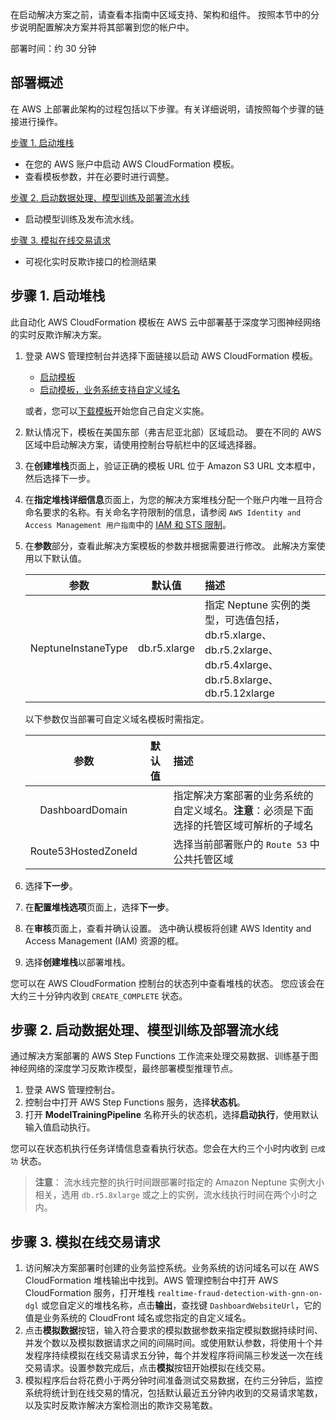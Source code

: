 在启动解决方案之前，请查看本指南中区域支持、架构和组件。 按照本节中的分步说明配置解决方案并将其部署到您的帐户中。

部署时间：约 30 分钟

## 部署概述
在 AWS 上部署此架构的过程包括以下步骤。有关详细说明，请按照每个步骤的链接进行操作。

[步骤 1. 启动堆栈](#1)

- 在您的 AWS 账户中启动 AWS CloudFormation 模板。
- 查看模板参数，并在必要时进行调整。

[步骤 2. 启动数据处理、模型训练及部署流水线](#2)

- 启动模型训练及发布流水线。

[步骤 3. 模拟在线交易请求](#3)

- 可视化实时反欺诈接口的检测结果

## 步骤 1. 启动堆栈

此自动化 AWS CloudFormation 模板在 AWS 云中部署基于深度学习图神经网络的实时反欺诈解决方案。

1. 登录 AWS 管理控制台并选择下面链接以启动 AWS CloudFormation 模板。
    - [启动模板][launch-template]
    - [启动模板，业务系统支持自定义域名][launch-template-with-custom-domain]
    
    或者，您可以[下载模板][template-url]开始您自己自定义实施。

2. 默认情况下，模板在美国东部（弗吉尼亚北部）区域启动。 要在不同的 AWS 区域中启动解决方案，请使用控制台导航栏中的区域选择器。
3. 在**创建堆栈**页面上，验证正确的模板 URL 位于 Amazon S3 URL 文本框中，然后选择下一步。
4. 在**指定堆栈详细信息**页面上，为您的解决方案堆栈分配一个账户内唯一且符合命名要求的名称。有关命名字符限制的信息，请参阅 `AWS Identity and Access Management 用户指南`中的 [IAM 和 STS 限制][iam-limit]。
5. 在**参数**部分，查看此解决方案模板的参数并根据需要进行修改。 此解决方案使用以下默认值。

    |         参数        |    默认值    |                                                      描述                                                      |
    |:-------------------:|:------------:|:--------------------------------------------------------------------------------------------------------------|
    |  NeptuneInstaneType | db.r5.xlarge | 指定 Neptune 实例的类型，可选值包括，db.r5.xlarge、db.r5.2xlarge、db.r5.4xlarge、db.r5.8xlarge、db.r5.12xlarge |

    以下参数仅当部署可自定义域名模板时需指定。
    
    |         参数        |    默认值    |                                                      描述                                                      |
    |:-------------------:|:------------:|:--------------------------------------------------------------------------------------------------------------|
    |   DashboardDomain   |              |            指定解决方案部署的业务系统的自定义域名。**注意**：必须是下面选择的托管区域可解析的子域名            |
    | Route53HostedZoneId |              |                                  选择当前部署账户的 `Route 53` 中公共托管区域                                  |

6. 选择**下一步**。
7. 在**配置堆栈选项**页面上，选择**下一步**。
8. 在**审核**页面上，查看并确认设置。 选中确认模板将创建 AWS Identity and Access Management (IAM) 资源的框。
9. 选择**创建堆栈**以部署堆栈。

您可以在 AWS CloudFormation 控制台的状态列中查看堆栈的状态。 您应该会在大约三十分钟内收到 `CREATE_COMPLETE` 状态。

## 步骤 2. 启动数据处理、模型训练及部署流水线

通过解决方案部署的 AWS Step Functions 工作流来处理交易数据、训练基于图神经网络的深度学习反欺诈模型，最终部署模型推理节点。

1. 登录 AWS 管理控制台。
2. 控制台中打开 AWS Step Functions 服务，选择**状态机**。
3. 打开 **ModelTrainingPipeline** 名称开头的状态机，选择**启动执行**，使用默认输入值启动执行。

您可以在状态机执行任务详情信息查看执行状态。您会在大约三个小时内收到 `已成功` 状态。

> **注意**：
> 流水线完整的执行时间跟部署时指定的 Amazon Neptune 实例大小相关，选用 `db.r5.8xlarge` 或之上的实例，流水线执行时间在两个小时之内。

## 步骤 3. 模拟在线交易请求

1. 访问解决方案部署时创建的业务监控系统。业务系统的访问域名可以在 AWS CloudFormation 堆栈输出中找到。AWS 管理控制台中打开 AWS CloudFormation 服务，打开堆栈 `realtime-fraud-detection-with-gnn-on-dgl` 或您自定义的堆栈名称，点击**输出**，查找键 `DashboardWebsiteUrl`，它的值是业务系统的 CloudFront 域名或您指定的自定义域名。
2. 点击**模拟数据**按钮，输入符合要求的模拟数据参数来指定模拟数据持续时间、并发个数以及模拟数据请求之间的间隔时间。或使用默认参数，将使用十个并发程序持续模拟在线交易请求五分钟，每个并发程序将间隔三秒发送一次在线交易请求。设置参数完成后，点击**模拟**按钮开始模拟在线交易。
3. 模拟程序后台将花费小于两分钟时间准备测试交易数据，在约三分钟后，监控系统将统计到在线交易的情况，包括默认最近五分钟内收到的交易请求笔数，以及实时反欺诈解决方案检测出的欺诈交易笔数。

[launch-template]: https://console.aws.amazon.com/cloudformation/home?region=us-east-1#/stacks/new?stackName=fraud-detection-on-dgl&templateURL=https://aws-gcr-solutions.s3.amazonaws.com/fraud-detection-on-dgl/latest/realtime-fraud-detection-with-gnn-on-dgl.template.json
[launch-template-with-custom-domain]: https://console.aws.amazon.com/cloudformation/home?region=us-east-1#/stacks/new?stackName=fraud-detection-on-dgl&templateURL=https://aws-gcr-solutions.s3.amazonaws.com/fraud-detection-on-dgl/latest/realtime-fraud-detection-with-gnn-on-dgl-with-custom-domain.template.json
[template-url]: https://aws-gcr-solutions.s3.amazonaws.com/fraud-detection-on-dgl/latest/realtime-fraud-detection-with-gnn-on-dgl.template.json
[iam-limit]: https://docs.aws.amazon.com/IAM/latest/UserGuide/reference_iam-quotas.html